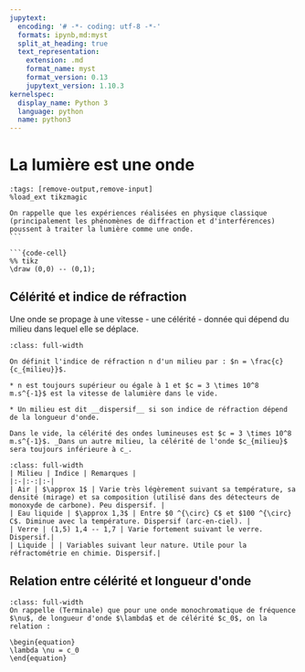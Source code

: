 ```yaml
---
jupytext:
  encoding: '# -*- coding: utf-8 -*-'
  formats: ipynb,md:myst
  split_at_heading: true
  text_representation:
    extension: .md
    format_name: myst
    format_version: 0.13
    jupytext_version: 1.10.3
kernelspec:
  display_name: Python 3
  language: python
  name: python3
---
```

# La lumière est une onde 
```{code-cell}
:tags: [remove-output,remove-input]
%load_ext tikzmagic
```

````{margin}
On rappelle que les expériences réalisées en physique classique (principalement les phénomènes de diffraction et d'interférences) poussent à traiter la lumière comme une onde.
```

```{code-cell}
%% tikz
\draw (0,0) -- (0,1);

````

## Célérité et indice de réfraction

Une onde se propage à une vitesse - une célérité - donnée qui dépend du milieu dans lequel elle se déplace.

````{important} __Indice de réfraction et milieu dispersif.__
:class: full-width

On définit l'indice de réfraction n d'un milieu par : $n = \frac{c}{c_{milieu}}$.

* n est toujours supérieur ou égale à 1 et $c = 3 \times 10^8 m.s^{-1}$ est la vitesse de lalumière dans le vide.

* Un milieu est dit __dispersif__ si son indice de réfraction dépend de la longueur d'onde.
````
````{sidebar} Célérité et milieu
Dans le vide, la célérité des ondes lumineuses est $c = 3 \times 10^8 m.s^{-1}$. _Dans un autre milieu, la célérité de l'onde $c_{milieu}$ sera toujours inférieure à c_.
````


````{topic} __Exemples__
:class: full-width
| Milieu | Indice | Remarques |
|:-|:-:|:-|
| Air | $\approx 1$ | Varie très légèrement suivant sa température, sa densité (mirage) et sa composition (utilisé dans des détecteurs de monoxyde de carbone). Peu dispersif. |
| Eau liquide | $\approx 1,3$ | Entre $0 ^{\circ} C$ et $100 ^{\circ} C$. Diminue avec la température. Dispersif (arc-en-ciel). |
| Verre | (1,5) 1,4 -- 1,7 | Varie fortement suivant le verre. Dispersif.|
| Liquide | | Variables suivant leur nature. Utile pour la réfractométrie en chimie. Dispersif.|
````

## Relation entre célérité et longueur d'onde

<!-- ````{sidebar} La fréquence ne varie pas
Pour un signal monochromatique donné, la fréquence ne varie pas lorsque le signal passe d'un milieu à un autre.

* Conséquence : Puisque la célérité varie, la longueur d'onde aussi. Si le signal possède une longueur d'onde $\lambda_0$ dans le vide, dans un milieu d'indice de réfraction n, la célérité est ainsi $\frac{c}{n}$ et la longueur d'onde est donc $\lambda = \frac{\lambda_0}{n}$.
* Lorsqu'on veut étudier la propriété d'un signal lumineux (type de rayonnement, couleur), les données référencées concernant __la longueur d'onde dans le vide__.

Exemple : les longueurs d'onde du visible données $400nm ;800nm$ sont des longueurs d'onde dans le vide.
```` -->
````{important} __Relation fréquence-longueur d'onde__
:class: full-width
On rappelle (Terminale) que pour une onde monochromatique de fréquence $\nu$, de longueur d'onde $\lambda$ et de célérité $c_0$, on la relation :

\begin{equation}
\lambda \nu = c_0
\end{equation}
````



